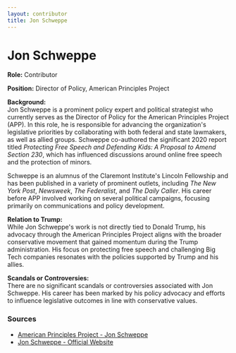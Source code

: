 ```yaml
---
layout: contributor  
title: Jon Schweppe
---
```


# Jon Schweppe

**Role:** Contributor

**Position:** Director of Policy, American Principles Project

**Background:**  
Jon Schweppe is a prominent policy expert and political strategist who currently serves as the Director of Policy for the American Principles Project (APP). In this role, he is responsible for advancing the organization's legislative priorities by collaborating with both federal and state lawmakers, as well as allied groups. Schweppe co-authored the significant 2020 report titled *Protecting Free Speech and Defending Kids: A Proposal to Amend Section 230*, which has influenced discussions around online free speech and the protection of minors.

Schweppe is an alumnus of the Claremont Institute's Lincoln Fellowship and has been published in a variety of prominent outlets, including *The New York Post*, *Newsweek*, *The Federalist*, and *The Daily Caller*. His career before APP involved working on several political campaigns, focusing primarily on communications and policy development.

**Relation to Trump:**  
While Jon Schweppe's work is not directly tied to Donald Trump, his advocacy through the American Principles Project aligns with the broader conservative movement that gained momentum during the Trump administration. His focus on protecting free speech and challenging Big Tech companies resonates with the policies supported by Trump and his allies.

**Scandals or Controversies:**  
There are no significant scandals or controversies associated with Jon Schweppe. His career has been marked by his policy advocacy and efforts to influence legislative outcomes in line with conservative values.

### Sources
- [American Principles Project - Jon Schweppe](https://americanprinciplesproject.org/profile/jon-schweppe/)  
- [Jon Schweppe - Official Website](https://jonschweppe.com/)
